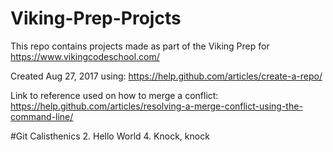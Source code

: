 # Viking-Prep-Projcts
This repo contains projects made as part of the Viking Prep for https://www.vikingcodeschool.com/

Created Aug 27, 2017 using: https://help.github.com/articles/create-a-repo/

Link to reference used on how to merge a conflict: 
https://help.github.com/articles/resolving-a-merge-conflict-using-the-command-line/

#Git Calisthenics
2. Hello World
4. Knock, knock

